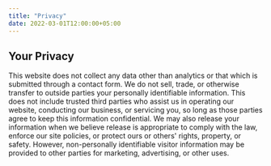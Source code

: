```yaml
---
title: "Privacy"
date: 2022-03-01T12:00:00+05:00
---
```

## Your Privacy
This website does not collect any data other than analytics or that which is submitted through a contact form. We do not sell, trade, or otherwise transfer to outside parties your personally identifiable information. This does not include trusted third parties who assist us in operating our website, conducting our business, or servicing you, so long as those parties agree to keep this information confidential. We may also release your information when we believe release is appropriate to comply with the law, enforce our site policies, or protect ours or others' rights, property, or safety. However, non-personally identifiable visitor information may be provided to other parties for marketing, advertising, or other uses.